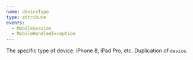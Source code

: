 ```yaml
---
name: deviceType
type: attribute
events:
  - MobileSession
  - MobileHandledException
---
```


The specific type of device: iPhone 8, iPad Pro, etc. Duplication of `device`.